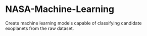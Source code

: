 # NASA-Machine-Learning
Create machine learning models capable of classifying candidate exoplanets from the raw dataset.

